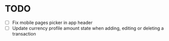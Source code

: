 # TODO

- [ ] Fix mobile pages picker in app header
- [ ] Update currency profile amount state when adding, editing or deleting a transaction
